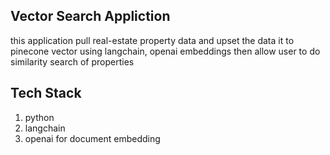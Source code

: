 ## Vector Search Appliction
this application pull real-estate property data and upset the data  it to pinecone vector using langchain, openai embeddings then allow user to do similarity search of properties


## Tech Stack
1. python
2. langchain
3. openai for document embedding
